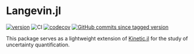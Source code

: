 # Langevin.jl

<!--[![Build Status](https://travis-ci.com/vavrines/Langevin.jl.svg?branch=master)](https://travis-ci.com/vavrines/Langevin.jl)-->
[![version](https://juliahub.com/docs/Langevin/version.svg)](https://juliahub.com/ui/Packages/Langevin/KBQrU)
![CI](https://img.shields.io/github/workflow/status/vavrines/Langevin.jl/CI)
[![codecov](https://img.shields.io/codecov/c/github/vavrines/Langevin.jl)](https://codecov.io/gh/vavrines/Langevin.jl)
[![GitHub commits since tagged version](https://img.shields.io/github/commits-since/vavrines/Langevin.jl/v0.2.0.svg?style=social&logo=github)](https://github.com/vavrines/Langevin.jl)

This package serves as a lightweight extension of [Kinetic.jl](https://github.com/vavrines/Kinetic.jl) for the study of uncertainty quantification.
